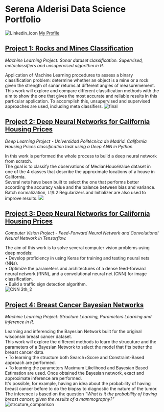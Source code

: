 # Serena Alderisi Data Science Portfolio

![Linkedin_icon](https://user-images.githubusercontent.com/55877748/89290907-ddcf3880-d659-11ea-8baf-25e383c79811.png) [My Profile](www.linkedin.com/in/SerenaAlderisi)


## [Project 1: Rocks and Mines Classification](https://github.com/aserena7/Rocks_Mines_Classification)
_Machine Learning Project: Sonar dataset classification. Supervised, metaclassifiers and unsupervised algorithm in R._

Application of Machine Learning procedures to assess a binary classification problem: determine whether an object is a mine or a rock given the strength of sonar returns at different angles of measuremement.  
 This work will explore and compare different classification methods with the aim to show the one that gives the most accurate and reliable results in this particular application.  To accomplish this, unsupervised and supervised approaches are used, including meta classifiers.
![final](https://user-images.githubusercontent.com/55877748/88174486-a9548900-cc24-11ea-86f2-380e513b97b2.JPG)


## [Project 2: Deep Neural Networks for California Housing Prices](https://github.com/aserena7/Deep_Neural_Network)
_Deep Learning Project - Universidad Politécnica de Madrid. California Housing Prices classification task using a Deep ANN in Python._

In this work is performed the whole process to build a deep neural network from scratch.  
The goal is to classify the observations of MedianHouseValue dataset in one of the 4 classes that describe the approximate locations of a house in California.   
 Several nets have been built to select the one that performs better according the accuracy value and the balance between bias and variance.    
Batch normalization, L1/L2 Regularizers and Initializer are also used to improve results. 
![](https://user-images.githubusercontent.com/55877748/88208293-4af1cf80-cc51-11ea-95be-f3725604c3e8.png)


## [Project 3: Deep Neural Networks for California Housing Prices](https://github.com/aserena7/Object_Recognition)
_Computer Vision Project - Feed-Forward Neural Network and Convolutional Neural Network in Tensorflow._

The aim of this work is to solve several computer vision problems using deep models:  
• Develop proficiency in using Keras for training and testing neural nets (NNs).  
• Optimize the parameters and architectures of a dense feed-forward neural network (ffNN), and a convolutional neural net (CNN) for image classification.  
• Build a traffic sign detection algorithm.  
![CNN 3th_2](https://user-images.githubusercontent.com/55877748/89284153-a3ac6980-d64e-11ea-93a9-f920c1c92724.png)

## [Project 4: Breast Cancer Bayesian Networks](https://github.com/aserena7/Bayesian_Networks_Breast_Cancer)
_Machine Learning Project: Structure Learning, Parameters Learning and Inference in R._

Learning and inferencing the Bayesian Network built for the original wisconsin breast cancer dataset.  
This work will explore the different methods to learn the strucuture and the parameters of a Bayesian Network to select the model that fits better the breast cancer data.  
• To learning the structure both Search+Score and Constraint-Based approach are performed.  
• To learning the parameters Maximum Likelihood and Bayesian Based Estimation are used. Once obtained the Bayesian network, exact and approximate inference are performed.  
It's possible, for example, having an idea about the probability of having breast cancer before to do the biopsy to diagnostic the nature of the tumor. The inference is based on the question *"What is it the probability of having breast cancer, given the results of a mammography?"*
![strcuture_comparison](https://user-images.githubusercontent.com/55877748/88183074-49181400-cc31-11ea-9730-4e4cb20bfb1d.png)
